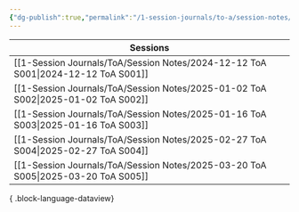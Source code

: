 ```yaml
---
{"dg-publish":true,"permalink":"/1-session-journals/to-a/session-notes/session-notes/"}
---
```


| Sessions                                                                             |
| ------------------------------------------------------------------------------------ |
| [[1-Session Journals/ToA/Session Notes/2024-12-12 ToA S001\|2024-12-12 ToA S001]] |
| [[1-Session Journals/ToA/Session Notes/2025-01-02 ToA S002\|2025-01-02 ToA S002]] |
| [[1-Session Journals/ToA/Session Notes/2025-01-16 ToA S003\|2025-01-16 ToA S003]] |
| [[1-Session Journals/ToA/Session Notes/2025-02-27 ToA S004\|2025-02-27 ToA S004]] |
| [[1-Session Journals/ToA/Session Notes/2025-03-20 ToA S005\|2025-03-20 ToA S005]] |

{ .block-language-dataview}